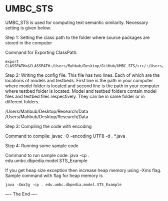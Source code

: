 UMBC_STS
========
UMBC_STS is used for computing text semantic similarity. Necessary setting is given below. 


Step 1: Setting the class path to the folder where source packages are stored in the computer

Command for Exporting ClassPath:

	export CLASSPATH=$CLASSPATH:/Users/Mahbub/Desktop/GitHub/UMBC_STS/src/:/Users/Mahbub/Desktop/GitHub/UMBC_STS/lib/ 


Step 2: Writing the config file. This file has two lines. Each of which are the locations of models and testbeds. First line is the path in your computer where model folder is located and second line is the path in your computer where testbed folder is located. Model and testbed folders contain model files and testbed files respectively. They can be in same folder or in different folders. 

/Users/Mahbub/Desktop/Research/Data
/Users/Mahbub/Desktop/Research/Data



Step 3: Compiling the code with encoding

Command to compile:
	javac -O -encoding UTF8 -d .  *.java



Step 4: Running some sample code 

Command to run sample code:
	java -cp . edu.umbc.dbpedia.model.STS_Example

If you get heap size exception then increase heap memory using -Xmx flag. Sample command with flag for heap memory is 

	java -Xmx2g -cp . edu.umbc.dbpedia.model.STS_Example




—- The End —- 